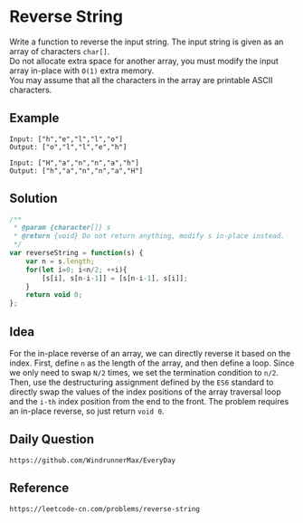 # Reverse String

Write a function to reverse the input string. The input string is given as an array of characters `char[]`.  
Do not allocate extra space for another array, you must modify the input array in-place with `O(1)` extra memory.  
You may assume that all the characters in the array are printable ASCII characters.

## Example

```
Input: ["h","e","l","l","o"]
Output: ["o","l","l","e","h"]
```

```
Input: ["H","a","n","n","a","h"]
Output: ["h","a","n","n","a","H"]
```

## Solution

```javascript
/**
 * @param {character[]} s
 * @return {void} Do not return anything, modify s in-place instead.
 */
var reverseString = function(s) {
    var n = s.length;
    for(let i=0; i<n/2; ++i){
        [s[i], s[n-i-1]] = [s[n-i-1], s[i]];
    }
    return void 0;
};
```

## Idea
For the in-place reverse of an array, we can directly reverse it based on the index. First, define `n` as the length of the array, and then define a loop. Since we only need to swap `N/2` times, we set the termination condition to `n/2`. Then, use the destructuring assignment defined by the `ES6` standard to directly swap the values of the index positions of the array traversal loop and the `i-th` index position from the end to the front. The problem requires an in-place reverse, so just return `void 0`.

## Daily Question

```
https://github.com/WindrunnerMax/EveryDay
```

## Reference

```
https://leetcode-cn.com/problems/reverse-string
```
